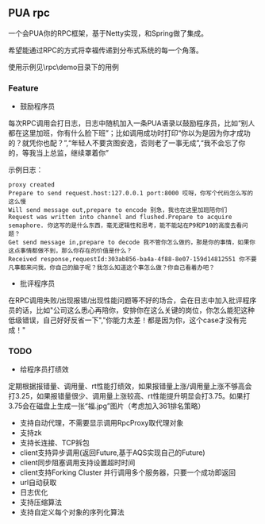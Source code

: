 ## PUA rpc

一个会PUA你的RPC框架，基于Netty实现，和Spring做了集成。

希望能通过RPC的方式将幸福传递到分布式系统的每一个角落。

使用示例见\rpc\demo目录下的用例

### Feature
- 鼓励程序员

每次RPC调用会打日志，日志中随机加入一条PUA语录以鼓励程序员，比如“别人都在这里加班，你有什么脸下班”；比如调用成功时打印“你以为是因为你才成功的？就凭你也配？”,“年轻人不要贪图安逸，否则老了一事无成”,“我不会忘了你的，等我当上总监，继续罩着你”

示例日志：
```$xslt
proxy created
Prepare to send request.host:127.0.0.1 port:8000 哎呀，你写个代码怎么写的这么慢
Will send message out,prepare to encode 别急，我也在这里加班陪你们
Request was written into channel and flushed.Prepare to acquire semaphore. 你这写的是什么东西，毫无逻辑性和思考，能不能站在P9和P10的高度去看问题？
Get send message in,prepare to decode 我不管你怎么做的，那是你的事情，如果你这点事情都做不到，那么你存在的价值是什么？
Received response,requestId:303ab856-ba4a-4f88-8e07-159d14812551 你不要凡事都来问我，你自己的脑子呢？我怎么知道这个事怎么做？你自己看着办吧？
```
- 批评程序员

在RPC调用失败/出现报错/出现性能问题等不好的场合，会在日志中加入批评程序员的话，比如"公司这么悉心再陪你，安排你在这么关键的岗位，你怎么能犯这种低级错误，自己好好反省一下","你能力太差！都是因为你，这个case才没有完成！"

### TODO


- 给程序员打绩效

定期根据报错量、调用量、rt性能打绩效，如果报错量上涨/调用量上涨不够高会打3.25，如果报错量很少、调用量上涨较高、rt性能提升明显会打3.75。如果打3.75会在磁盘上生成一张“福.jpg”图片（考虑加入361排名策略）
- 支持自动代理，不需要显示调用RpcProxy取代理对象
- 支持zk
- 支持长连接、TCP拆包 
- client支持异步调用(返回Future,基于AQS实现自己的Future)
- client同步阻塞调用支持设置超时时间
- client支持Forking Cluster 并行调用多个服务器，只要一个成功即返回
- url自动获取
- 日志优化
- 支持压缩算法
- 支持自定义每个对象的序列化算法
